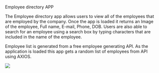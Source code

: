Employee directory APP
 
The Employee directory app allows users to view all of the employees that are employed by the company.
Once the app is loaded it returns an Image of the employee, Full name, E-mail, Phone, DOB. 
Users are also able to search for an employee using a search box by typing characters that are included in the name of the employee.
 
Employee list is generated from a free employee generating API. As the application is loaded this app gets a random list of employees from API using AXIOS. 

![](ReactEmployeeSearch.gif)

